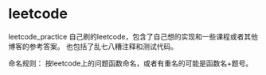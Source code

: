 # leetcode
leetcode_practice
自己刷的leetcode，包含了自己想的实现和一些课程或者其他博客的参考答案。
也包括了乱七八糟注释和测试代码。


命名规则：
按leetcode上的问题函数命名，或者有重名的可能是函数名+题号。
